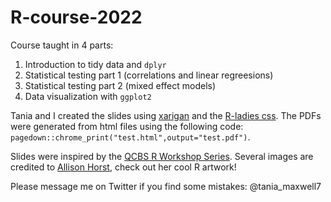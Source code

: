 # R-course-2022
Course taught in 4 parts: 
1. Introduction to tidy data and `dplyr`
2. Statistical testing part 1 (correlations and linear regreesions)
3. Statistical testing part 2 (mixed effect models)
4. Data visualization with `ggplot2`

Tania and I created the slides using [xarigan](https://github.com/yihui/xaringan) and the [R-ladies css](https://github.com/rladies/resources/blob/master/xaringan-slides/how_to_use.md). The PDFs were generated from html files using the following code: `pagedown::chrome_print("test.html",output="test.pdf")`. 

Slides were inspired by the [QCBS R Workshop Series](https://r.qcbs.ca/). Several images are credited to [Allison Horst](https://github.com/allisonhorst), check out her cool R artwork! 

Please message me on Twitter if you find some mistakes: @tania_maxwell7
